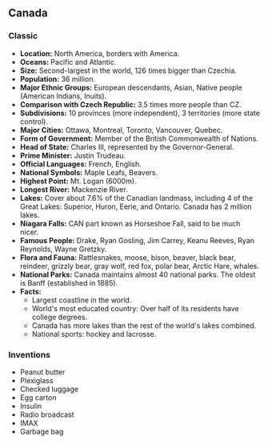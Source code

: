 ## Canada

### Classic
- **Location:** North America, borders with America.
- **Oceans:** Pacific and Atlantic.
- **Size:** Second-largest in the world, 126 times bigger than Czechia.
- **Population:** 36 million.
- **Major Ethnic Groups:** European descendants, Asian, Native people (American Indians, Inuits).
- **Comparison with Czech Republic:** 3.5 times more people than CZ.
- **Subdivisions:** 10 provinces (more independent), 3 territories (more state control).
- **Major Cities:** Ottawa, Montreal, Toronto, Vancouver, Quebec.
- **Form of Government:** Member of the British Commonwealth of Nations.
- **Head of State:** Charles III, represented by the Governor-General.
- **Prime Minister:** Justin Trudeau.
- **Official Languages:** French, English.
- **National Symbols:** Maple Leafs, Beavers.
- **Highest Point:** Mt. Logan (6000m).
- **Longest River:** Mackenzie River.
- **Lakes:** Cover about 7.6% of the Canadian landmass, including 4 of the Great Lakes: Superior, Huron, Eerie, and Ontario. Canada has 2 million lakes.
- **Niagara Falls:** CAN part known as Horseshoe Fall, said to be much nicer.
- **Famous People:** Drake, Ryan Gosling, Jim Carrey, Keanu Reeves, Ryan Reynolds, Wayne Gretzky.
- **Flora and Fauna:** Rattlesnakes, moose, bison, beaver, black bear, reindeer, grizzly bear, gray wolf, red fox, polar bear, Arctic Hare, whales.
- **National Parks:** Canada maintains almost 40 national parks. The oldest is Banff (established in 1885).
- **Facts:**
  - Largest coastline in the world.
  - World's most educated country: Over half of its residents have college degrees.
  - Canada has more lakes than the rest of the world's lakes combined.
  - National sports: hockey and lacrosse.

### Inventions
- Peanut butter
- Plexiglass
- Checked luggage
- Egg carton
- Insulin
- Radio broadcast
- IMAX
- Garbage bag
